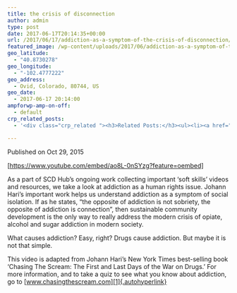 ```yaml
---
title: the crisis of disconnection
author: admin
type: post
date: 2017-06-17T20:14:35+00:00
url: /2017/06/17/addiction-as-a-symptom-of-the-crisis-of-disconnection/
featured_image: /wp-content/uploads/2017/06/addiction-as-a-symptom-of-the-crisis-of-disconnection.jpg
geo_latitude:
  - "40.8730278"
geo_longitude:
  - "-102.4777222"
geo_address:
  - Ovid, Colorado, 80744, US
geo_date:
  - 2017-06-17 20:14:00
ampforwp-amp-on-off:
  - default
crp_related_posts:
  - '<div class="crp_related "><h3>Related Posts:</h3><ul><li><a href="https://scdhub.org/2017/12/25/wastewater-treatment-and-biosolids-management/"    ><img src="https://scdhub.org/wp-content/uploads/2017/12/wastewater-treatment-and-biosoli-150x150.jpg" alt="Wastewater treatment and Biosolids management" title="Wastewater treatment and Biosolids management" width="150" height="150" class="crp_thumb crp_featured" /><span class="crp_title">Wastewater treatment and Biosolids management</span></a></li><li><a href="https://scdhub.org/2017/12/29/walking-in-sabinas-shoes-world-vision/"    ><img src="https://scdhub.org/wp-content/uploads/2017/12/walking-in-sabinas-shoes-world-v-150x150.jpg" alt="Walking in Sabinas Shoes &#8211; World Vision" title="Walking in Sabinas Shoes &#8211; World Vision" width="150" height="150" class="crp_thumb crp_featured" /><span class="crp_title">Walking in Sabinas Shoes &#8211; World Vision</span></a></li><li><a href="https://scdhub.org/2018/01/06/household-and-neighborhood-sanitation-infrastructures-excreta-wastewater-disposal-in-developing-countries/"    ><img src="https://scdhub.org/wp-content/plugins/contextual-related-posts/default.png" alt="Household and neighborhood Sanitation Infrastructures: Excreta, wastewater disposal in developing countries" title="Household and neighborhood Sanitation Infrastructures: Excreta, wastewater disposal in developing countries" width="150" height="150" class="crp_thumb crp_default" /><span class="crp_title">Household and neighborhood Sanitation&hellip;</span></a></li><li><a href="https://scdhub.org/2017/08/11/kombucha-social-venture-health-beverage-company-community-success-prototype/"    ><img src="https://scdhub.org/wp-content/uploads/2017/08/kombucha-social-venture-health-beverage-company-community-success-prototype-150x150.jpg" alt="Kombucha Social Venture Health Beverage Company Community Success Prototype" title="Kombucha Social Venture Health Beverage Company Community Success Prototype" width="150" height="150" class="crp_thumb crp_featured" /><span class="crp_title">Kombucha Social Venture Health Beverage Company&hellip;</span></a></li><li><a href="https://scdhub.org/2017/07/28/8006/"    ><img src="https://scdhub.org/wp-content/uploads/2017/07/hqdefault-150x150.jpg" alt="Music" title="Music" width="150" height="150" class="crp_thumb crp_featured" /><span class="crp_title">Music</span></a></li><li><a href="https://scdhub.org/2017/09/13/sbirt-drug-and-alcohol-screening-and-support/"    ><img src="https://scdhub.org/wp-content/uploads/2017/09/sbirt-drug-and-alcohol-screening-150x150.jpg" alt="SBIRT drug and alcohol screening and support" title="SBIRT drug and alcohol screening and support" width="150" height="150" class="crp_thumb crp_featured" /><span class="crp_title">SBIRT drug and alcohol screening and support</span></a></li></ul><div class="crp_clear"></div></div>'

---
```

Published on Oct 29, 2015

[https://www.youtube.com/embed/ao8L-0nSYzg?feature=oembed]

As a part of SCD Hub&#8217;s ongoing work collecting important &#8216;soft skills&#8217; videos and resources, we take a look at addiction as a human rights issue. Johann Hari&#8217;s important work helps us understand addiction as a symptom of social isolation. If as he states, &#8220;the opposite of addiction is not sobriety, the opposite of addiction is connection&#8221;, then sustainable community development is the only way to really address the modern crisis of opiate, alcohol and sugar addiction in modern society.

What causes addiction? Easy, right? Drugs cause addiction. But maybe it is not that simple.

This video is adapted from Johann Hari&#8217;s New York Times best-selling book &#8216;Chasing The Scream: The First and Last Days of the War on Drugs.&#8217; For more information, and to take a quiz to see what you know about addiction, go to [www.chasingthescream.com][1]{.autohyperlink}

 [1]: https://www.chasingthescream.com